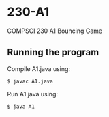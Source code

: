 # 230-A1
COMPSCI 230 A1 Bouncing Game

## Running the program
Compile A1.java using:
```shell
$ javac A1.java
```

Run A1.java using:
```shell
$ java A1
```
